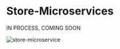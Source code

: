 # Store-Microservices
IN PROCESS, COMING SOON

![store-microservice](https://user-images.githubusercontent.com/86859904/170171178-8c7b0056-0d87-4e59-ac75-1f506aa8eaa2.PNG)
